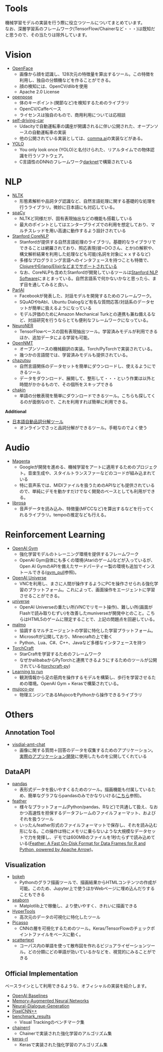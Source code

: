 # Tools

機械学習モデルの実装を行う際に役立つツールについてまとめています。  
なお、深層学習系のフレームワーク(TensorFlow/Chainerなど・・・)は既知だと思うので、その当たりは除外しています。

# Vision

* [OpenFace](https://cmusatyalab.github.io/openface/)
  * 画像から顔を認識し、128次元の特徴量を算出するツール。この特徴を利用し、独自の分類機などを作ることができる。
  * 顔の検知には、OpenCV/dlibを使用
  * Apache 2.0 License
* [openpose](https://github.com/CMU-Perceptual-Computing-Lab/openpose)
  * 体のキーポイント(関節など)を検知するためのライブラリ
  * OpenCV/Caffeベース
  * ライセンスは独自のもので、商用利用については応相談
* [self-driving-car](https://github.com/udacity/self-driving-car/)
  * Udacityで自動運転車の講座が開講されるに伴い公開された、オープンソースの自動運転車の実装
  * 他の公開されている実装としては、[comma.ai](https://github.com/commaai/research)の実装などがある。
* [YOLO](https://pjreddie.com/darknet/yolo/)
  * You only look once (YOLO)と名付けられた、リアルタイムでの物体認識を行うソフトウェア。
  * C言語性のDNNのフレームワーク[darknet](https://pjreddie.com/darknet/)で構築されている

# NLP

* [NLTK](http://www.nltk.org/)
  * 形態素解析や品詞タグ認識など、自然言語処理に関する基礎的な処理を行うライブラリ。微妙に日本語にも対応している。
* [spaCy](https://spacy.io/)
  * NLTKど同様だが、固有表現抽出などの機能も搭載している
  * 最大のポイントとしてはエンタープライズでの利用を想定しており、マルチスレッドを用い高速に動作するよう設計されている
* [Stanford CoreNLP](https://stanfordnlp.github.io/CoreNLP/)
  * Stanfordが提供する自然言語処理のライブラリ。基礎的なライブラリでできることは網羅されており、照応表現(彼=○○さん、とか)の解釈や、構文解析結果を利用した処理なども可能(名詞を対象にｘｘするなど)
  * 多様なプログラミング言語へのインタフェースを持つことも特徴で、[ClojureやErlang/Elixirなどまでサポートされている](https://stanfordnlp.github.io/CoreNLP/other-languages.html)
  * なお、CoreNLPも含めたStanfordが開発しているツールは[Stanford NLP Software](https://nlp.stanford.edu/software/)にまとまっている。自然言語系で何かないかなと思ったら、まず目を通してみると良い。
* [ParlAI](https://github.com/facebookresearch/ParlAI)
  * Facebookが発表した、対話モデルを開発するためのフレームワーク。
  * SQuADやbAbI、Ubuntu Dialogなど有名な質問応答/対話系のデータセットが簡単に扱えるようになっている
  * モデル評価のためにAmazon Mechanical Turkとの連携も兼ね備えるなど、対話研究を行うならとても便利なフレームワークになっている。
* [NeuroNER](http://neuroner.com/)
  * TensorFlowベースの固有表現抽出ツール。学習済みモデルが利用できるほか、追加データによる学習も可能。
* [OpenNMT](http://opennmt.net/)
  * オープンソースの機械翻訳の実装。Torch/PyTorchで実装されている。
  * 幾つかの言語間では、学習済みモデルも提供されている。
* [chazutsu](https://github.com/chakki-works/chazutsu)
  * 自然言語関係のデータセットを簡単にダウンロードし、使えるようにできるツール
  * データをダウンロード、展開して、整形して・・・という作業は以外と時間がかかるもので、その個所をスキップできる
* [chakin](https://github.com/chakki-works/chakin)
  * 単語の分散表現を簡単にダウンロードできるツール。こちらも探してくるのが面倒なので、これを利用すれば簡単に利用できる。


**Additional**

* [日本語自動品詞分解ツール](http://tool.konisimple.net/text/hinshi_keitaiso)
  * オンラインでさっと品詞分解ができるツール。手軽なのでよく使う

# Audio

* [Magenta](https://github.com/tensorflow/magenta)
  * Googleが開発を進める、機械学習をアートに適用するためのプロジェクト。音楽生成や、スタイルトランスファーなどのコードが組み込まれている
  * 特に音声系では、MIDIファイルを扱うためのAPIなども提供されているので、単純にデモを動かすだけでなく開発のベースとしても利用ができる。
* [librosa](https://github.com/librosa/librosa)
  * 音声データを読み込み、特徴量(MFCCなど)を算出するなどを行ってくれるライブラリ。tempoの推定なども行える。


# Reinforcement Learning

* [OpenAI Gym](https://gym.openai.com/)
  * 強化学習モデルのトレーニング環境を提供するフレームワーク
  * OpenAI Gym自体にも多くの環境(Atariのゲーム)などが入っているが、Open AI GymのAPIを備えたサードパーティー製の環境も追加でインストールできる([gym_pull](https://github.com/openai/gym/wiki/Environments#gym_pull)参照)。
* [OpenAI Universe](https://universe.openai.com/)
  * VNCを利用し、まさに人間が操作するようにPCを操作させられる強化学習のプラットフォーム。これによって、画面操作をエージェントに学習させることができる。
* [μniverse](https://github.com/unixpickle/muniverse)
  * OpenAI Universeの重たい所(VNCでリモート操作)、難しい所(画面がFlashで読み取りむずい)を改善したmuniverseが開発中とのこと。こちらはHTML5のゲームに限定することで、上記の問題点を回避している。
* [malmo](https://github.com/Microsoft/malmo)
  * 協調するマルチエージェントの学習に特化した学習プラットフォーム。
  * Microsoftが公開しており、Minecraftの上で動く
  * Python、Lua、C#、C++、Javaなど多様なインタフェースを持つ
* [TorchCraft](https://github.com/TorchCraft/TorchCraft)
  * StarCraftを学習するためのフレームワーク
  * なぜかalibabaからPyTorchと連携できるようにするためのツールが公開されている([torchcraft-py](https://github.com/alibaba/torchcraft-py))
* [Learning to run](https://github.com/stanfordnmbl/osim-rl)
  * 観測情報から足の筋肉を操作するモデルを構築し、歩行を学習させるための環境。OpenAI Gym + Kerasで構築されている。
* [mujoco-py](https://github.com/openai/mujoco-py)
  * 物理エンジンであるMujocoをPythonから操作できるライブラリ  

# Others

## Annotation Tool

* [visdial-amt-chat](https://github.com/batra-mlp-lab/visdial-amt-chat)
  * 画像に関する質問＋回答のデータを収集するためのアプリケーション。[実際のアプリケーション開発](https://visualdialog.org/)に使用したものを公開してくれている

## DataAPI

* [pandas](http://pandas.pydata.org/)
  * 表形式データを扱いやすくるためのツール。描画機能も付属しているため、簡単なグラフならpandasのみでかなりいける([こちら](http://pbpython.com/effective-matplotlib.html)参照)。
* [feather](https://github.com/wesm/feather)
  * 様々なプラットフォーム(Python/pandas、Rなど)で共通して扱え、なおかつ高速性を担保するデータフレームのファイルフォーマット、およびそれを扱うツール
  * いったんfeather形式のファイルフォーマットで保存し、それを読み込む形になる。この操作は特にメモリに乗らないような大規模なデータセットで力を発揮し、デモでは600MBのファイルを1秒たらずで読み込めている([Feather: A Fast On-Disk Format for Data Frames for R and Python, powered by Apache Arrow](https://blog.rstudio.org/2016/03/29/feather/))。

## Visualization

* [bokeh](http://bokeh.pydata.org/en/latest/)
  * Pythonのグラフ描画ツールで、描画結果からHTMLコンテンツの作成が可能。このため、Jupyter上で使うほかWebページに埋め込んだりすることもできる
* [seaborn](https://seaborn.pydata.org/)
  * Matplotlib上で稼働し、より使いやすく、きれいに描画できる
* [HyperTools](http://hypertools.readthedocs.io/en/latest/)
  * 高次元のデータの可視化に特化したツール
* [Picasso](https://medium.com/merantix/picasso-a-free-open-source-visualizer-for-cnns-d8ed3a35cfc5)
  * CNNの層を可視化するためのツール。Keras/TensorFlowのチェックポイントファイルをベースに動く。
* [scattertext](https://github.com/JasonKessler/scattertext)
  * コーパス内の単語を使って散布図を作れるビジュアライゼーションツール。どの分類にどの単語が効いているかなどを、視覚的にみることができる

## Official Implementation

ベースラインとして利用できるような、オフィシャルの実装を紹介します。

* [OpenAI Baselines](https://github.com/openai/baselines)
* [Memory-Augmented Neural Networks](https://github.com/facebook/MemNN)
* [Neural-Dialogue-Generation](https://github.com/jiweil/Neural-Dialogue-Generation)
* [PixelCNN++](https://github.com/openai/pixel-cnn)
* [benchmark_results](https://github.com/foolwood/benchmark_results)
  * Visual Trackingのベンチマーク集
* [chainerrl](https://github.com/chainer/chainerrl)
  * Chainerで実装された強化学習のアルゴリズム集
* [keras-rl](https://github.com/matthiasplappert/keras-rl)
  * Kerasで実装された強化学習のアルゴリズム集
